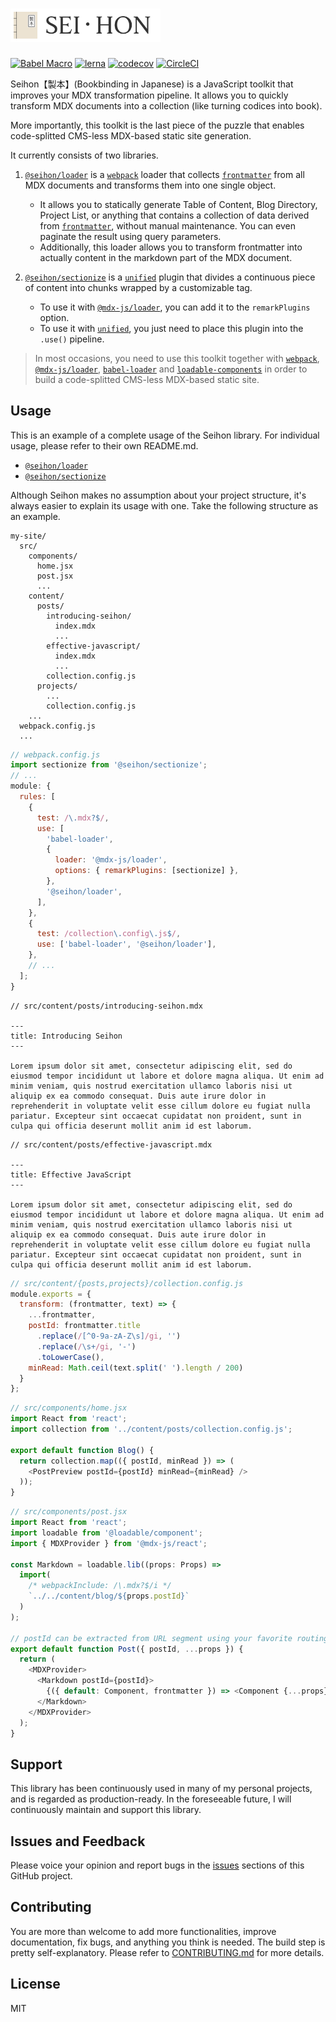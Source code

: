 # <img src="https://raw.githubusercontent.com/billykwok/seihon/master/logo.png" width="240" alt="SEIHON" />

[![Babel Macro](https://img.shields.io/badge/babel--macro-%F0%9F%8E%A3-f5da55.svg?style=flat-square)](https://github.com/kentcdodds/babel-plugin-macros)
[![lerna](https://img.shields.io/badge/maintained%20with-lerna-cc00ff.svg)](https://lerna.js.org)
[![codecov](https://codecov.io/gh/billykwok/seihon/branch/master/graph/badge.svg)](https://codecov.io/gh/billykwok/seihon)
[![CircleCI](https://circleci.com/gh/billykwok/seihon/tree/master.svg?style=svg)](https://circleci.com/gh/billykwok/seihon/tree/master)

Seihon【製本】(Bookbinding in Japanese) is a JavaScript toolkit that improves your MDX transformation pipeline. It allows you to quickly transform MDX documents into a collection (like turning codices into book).

More importantly, this toolkit is the last piece of the puzzle that enables code-splitted CMS-less MDX-based static site generation.

It currently consists of two libraries.

1. [`@seihon/loader`](https://github.com/billykwok/seihon/tree/master/packages/loader) is a [`webpack`](https://github.com/webpack/webpack) loader that collects [`frontmatter`](https://github.com/jxson/front-matter) from all MDX documents and transforms them into one single object.

   - It allows you to statically generate Table of Content, Blog Directory, Project List, or anything that contains a collection of data derived from [`frontmatter`](https://github.com/jxson/front-matter), without manual maintenance. You can even paginate the result using query parameters.
   - Additionally, this loader allows you to transform frontmatter into actually content in the markdown part of the MDX document.

2. [`@seihon/sectionize`](https://github.com/billykwok/seihon/tree/master/packages/sectionize) is a [`unified`](https://github.com/unifiedjs/unified) plugin that divides a continuous piece of content into chunks wrapped by a customizable tag.
   - To use it with [`@mdx-js/loader`](https://github.com/mdx-js/mdx/tree/master/packages/loader), you can add it to the `remarkPlugins` option.
   - To use it with [`unified`](https://github.com/unifiedjs/unified), you just need to place this plugin into the `.use()` pipeline.

> In most occasions, you need to use this toolkit together with [`webpack`](https://github.com/webpack/webpack), [`@mdx-js/loader`](https://github.com/mdx-js/mdx/tree/master/packages/loader), [`babel-loader`](https://github.com/babel/babel-loader) and [`loadable-components`](https://github.com/smooth-code/loadable-components) in order to build a code-splitted CMS-less MDX-based static site.

## Usage

This is an example of a complete usage of the Seihon library. For individual usage, please refer to their own README.md.

- [`@seihon/loader`](https://github.com/billykwok/seihon/tree/master/packages/loader)
- [`@seihon/sectionize`](https://github.com/billykwok/seihon/tree/master/packages/sectionize)

Although Seihon makes no assumption about your project structure, it's always easier to explain its usage with one. Take the following structure as an example.

```text
my-site/
  src/
    components/
      home.jsx
      post.jsx
      ...
    content/
      posts/
        introducing-seihon/
          index.mdx
          ...
        effective-javascript/
          index.mdx
          ...
        collection.config.js
      projects/
        ...
        collection.config.js
    ...
  webpack.config.js
  ...
```

```javascript
// webpack.config.js
import sectionize from '@seihon/sectionize';
// ...
module: {
  rules: [
    {
      test: /\.mdx?$/,
      use: [
        'babel-loader',
        {
          loader: '@mdx-js/loader',
          options: { remarkPlugins: [sectionize] },
        },
        '@seihon/loader',
      ],
    },
    {
      test: /collection\.config\.js$/,
      use: ['babel-loader', '@seihon/loader'],
    },
    // ...
  ];
}
```

```frontmatter
// src/content/posts/introducing-seihon.mdx

---
title: Introducing Seihon
---

Lorem ipsum dolor sit amet, consectetur adipiscing elit, sed do eiusmod tempor incididunt ut labore et dolore magna aliqua. Ut enim ad minim veniam, quis nostrud exercitation ullamco laboris nisi ut aliquip ex ea commodo consequat. Duis aute irure dolor in reprehenderit in voluptate velit esse cillum dolore eu fugiat nulla pariatur. Excepteur sint occaecat cupidatat non proident, sunt in culpa qui officia deserunt mollit anim id est laborum.
```

```frontmatter
// src/content/posts/effective-javascript.mdx

---
title: Effective JavaScript
---

Lorem ipsum dolor sit amet, consectetur adipiscing elit, sed do eiusmod tempor incididunt ut labore et dolore magna aliqua. Ut enim ad minim veniam, quis nostrud exercitation ullamco laboris nisi ut aliquip ex ea commodo consequat. Duis aute irure dolor in reprehenderit in voluptate velit esse cillum dolore eu fugiat nulla pariatur. Excepteur sint occaecat cupidatat non proident, sunt in culpa qui officia deserunt mollit anim id est laborum.
```

```javascript
// src/content/{posts,projects}/collection.config.js
module.exports = {
  transform: (frontmatter, text) => {
    ...frontmatter,
    postId: frontmatter.title
      .replace(/[^0-9a-zA-Z\s]/gi, '')
      .replace(/\s+/gi, '-')
      .toLowerCase(),
    minRead: Math.ceil(text.split(' ').length / 200)
  }
};
```

```javascript
// src/components/home.jsx
import React from 'react';
import collection from '../content/posts/collection.config.js';

export default function Blog() {
  return collection.map(({ postId, minRead }) => (
    <PostPreview postId={postId} minRead={minRead} />
  ));
}
```

```javascript
// src/components/post.jsx
import React from 'react';
import loadable from '@loadable/component';
import { MDXProvider } from '@mdx-js/react';

const Markdown = loadable.lib((props: Props) =>
  import(
    /* webpackInclude: /\.mdx?$/i */
    `../../content/blog/${props.postId}`
  )
);

// postId can be extracted from URL segment using your favorite routing library, e.g. example.com/blog/lorem-ipsum-1
export default function Post({ postId, ...props }) {
  return (
    <MDXProvider>
      <Markdown postId={postId}>
        {({ default: Component, frontmatter }) => <Component {...props} />}
      </Markdown>
    </MDXProvider>
  );
}
```

## Support

This library has been continuously used in many of my personal projects, and is regarded as production-ready. In the foreseeable future, I will continuously maintain and support this library.

## Issues and Feedback

Please voice your opinion and report bugs in the [issues](https://github.com/billykwok/seihon/issues) sections of this GitHub project.

## Contributing

You are more than welcome to add more functionalities, improve documentation, fix bugs, and anything you think is needed. The build step is pretty self-explanatory. Please refer to [CONTRIBUTING.md](https://github.com/billykwok/seihon/blob/master/CONTRIBUTING.md) for more details.

## License

MIT

